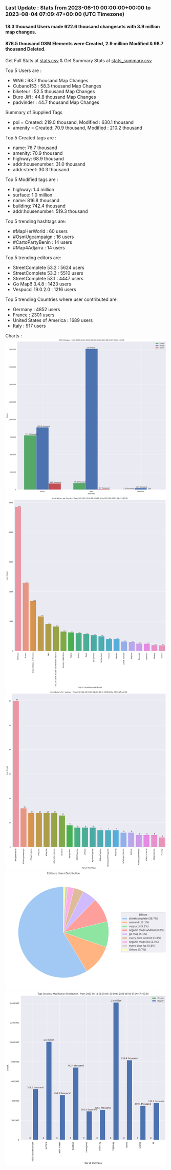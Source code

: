 ### Last Update : Stats from 2023-06-10 00:00:00+00:00 to 2023-08-04 07:09:47+00:00 (UTC Timezone)

#### 18.3 thousand Users made 622.6 thousand changesets with 3.9 million map changes.
#### 876.5 thousand OSM Elements were Created, 2.9 million Modified & 98.7 thousand Deleted.
Get Full Stats at [stats.csv](/stats/fieldmappers/Daily/stats.csv)
 & Get Summary Stats at [stats_summary.csv](/stats/fieldmappers/Daily/stats_summary.csv)

Top 5 Users are : 
- WN6 : 63.7 thousand Map Changes
- Cubano153 : 58.3 thousand Map Changes
- biketeur : 52.5 thousand Map Changes
- Đuro Jiří : 44.8 thousand Map Changes
- padvinder : 44.7 thousand Map Changes

Summary of Supplied Tags
- poi = Created: 219.0 thousand, Modified : 630.1 thousand
- amenity = Created: 70.9 thousand, Modified : 210.2 thousand


Top 5 Created tags are :
- name: 76.7 thousand
- amenity: 70.9 thousand
- highway: 68.9 thousand
- addr:housenumber: 31.0 thousand
- addr:street: 30.3 thousand


Top 5 Modified tags are :
- highway: 1.4 million
- surface: 1.0 million
- name: 816.8 thousand
- building: 742.4 thousand
- addr:housenumber: 519.3 thousand


Top 5 trending hashtags are:
- #MapHerWorld : 60 users
- #OsmUgcampaign : 16 users
- #CartoPartyBenin : 14 users
- #Map4Adjarra : 14 users


Top 5 trending editors are:
- StreetComplete 53.2 : 5624 users
- StreetComplete 53.3 : 5510 users
- StreetComplete 53.1 : 4447 users
- Go Map!! 3.4.8 : 1423 users
- Vespucci 19.0.2.0 : 1216 users


Top 5 trending Countries where user contributed are:
- Germany : 4852 users
- France : 2301 users
- United States of America : 1689 users
- Italy : 917 users


 Charts : 
![Alt text](./stats_osm_changes.png) 
![Alt text](./stats_users_per_country.png) 
![Alt text](./stats_users_per_hashtag.png) 
![Alt text](./stats_editors_pie_chart.png) 
![Alt text](./stats_tags.png) 
